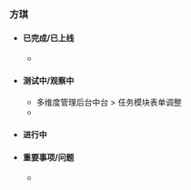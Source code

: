 
### 方琪
- #### 已完成/已上线
  -  
- #### 测试中/观察中
  -  多维度管理后台中台 > 任务模块表单调整
  -  
- #### 进行中
- #### 重要事项/问题
  -   
